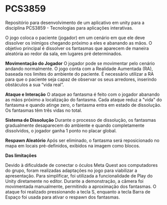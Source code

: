 # PCS3859
Repositório para desenvolvimento de um aplicativo em unity para a disciplina PCS3859 - Tecnologias para aplicações interativas.

O jogo coloca o paciente (jogador) em um cenário em que ele deve dissolver os inimigos chegando próximo a eles e abanando as mãos. O objetivo principal é dissolver os fantasmas que aparecem de maneira aleatória ao redor da sala, em lugares pré determinados.

**Movimentação do Jogador**
O jogador pode se movimentar pelo cenário andando normalmente. O jogo conta com a Realidade Aumentada (RA), baseada nos limites do ambiente do paciente. É necessário utilizar a RA para que o paciente seja capaz de observar os seus arredores, inserindo obstáculos a sua “vida real”.

**Ataque e Interação**
O ataque ao fantasma é feito com o jogador abanando as mãos próximo a localização do fantasma. Cada ataque reduz a "vida" do fantasma e quando atinge zero, o fantasma entra em estado de dissolução. Os fantasmas têm três vidas no total. 

**Sistema de Dissolução**
Durante o processo de dissolução, os fantasmas gradualmente desaparecem do ambiente e quando completamente dissolvidos, o jogador ganha 1 ponto no placar global.

**Respawn Aleatório**
Após ser eliminado, o fantasma será reposicionado no mapa em locais pré-definidos, exibidos na imagem como blocos. 

**Das limitações**

Devido à dificuldade de conectar o óculos Meta Quest aos computadores do grupo, foram realizadas adaptações no jogo para viabilizar a apresentação. Para simplificar, foi utilizada a funcionalidade de Play do Unity diretamente no editor. Durante a demonstração, a câmera foi movimentada manualmente, permitindo a aproximação dos fantasmas. O ataque foi realizado pressionando a tecla S, enquanto a tecla Barra de Espaço foi usada para ativar o respawn dos fantasmas.

